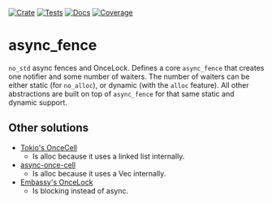 [![Crate][CrateStatus]][Crate]
[![Tests][TestsStatus]][Tests]
[![Docs][PagesStatus]][Docs]
[![Coverage][Coverage]][CoveragePages]

# async\_fence
`no_std` async fences and OnceLock.
Defines a core `async_fence` that creates one notifier and some number of
waiters.
The number of waiters can be either static (for `no_alloc`), or dynamic (with
the `alloc` feature).
All other abstractions are built on top of `async_fence` for that same static
and dynamic support.

## Other solutions
* [Tokio's OnceCell][TokioOnceCell]
    * Is alloc because it uses a linked list internally.
* [async-once-cell][AsyncOnceCell]
    * Is alloc because it uses a Vec internally.
* [Embassy's OnceLock][EmbassyOnceLock]
    * Is blocking instead of async.

[CrateStatus]: https://img.shields.io/crates/v/async_fence.svg
[Crate]: https://crates.io/crates/async_fence
[TestsStatus]: https://github.com/Bennett-Petzold/async_fence/actions/workflows/all-tests.yml/badge.svg?branch=main
[Tests]: https://github.com/Bennett-Petzold/async_fence/actions/workflows/all-tests.yml
[PagesStatus]: https://github.com/Bennett-Petzold/async_fence/actions/workflows/pages.yml/badge.svg?branch=main
[Docs]: https://bennett-petzold.github.io/async_fence/docs/async_fence/
[Coverage]: https://bennett-petzold.github.io/async_fence/coverage/badge.svg
[CoveragePages]: https://bennett-petzold.github.io/async_fence/coverage/

[TokioOnceCell]: https://docs.rs/tokio/latest/tokio/sync/struct.OnceCell.html 
[AsyncOnceCell]: https://lib.rs/crates/async-once-cell
[EmbassyOnceLock]: https://docs.embassy.dev/embassy-sync/git/default/once_lock/struct.OnceLock.html
